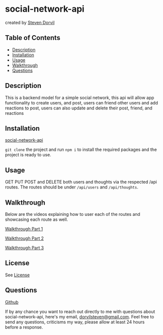 # social-network-api

created by [Steven Dorvil](https://www.github.com/dorvilsteven)

## Table of Contents

- [Description](#Description)
- [Installation](#Installation)
- [Usage](#Usage)
- [Walkthrough](#Walkthrough)
- [Questions](#Questions)

## Description

This is a backend model for a simple social network, this api will allow app functionality to create users, and post, users can friend other users and add reactions to post, users can also update and delete their post, friend, and reactions

## Installation

[social-network-api](https://github.com/dorvilsteven/social-network-api)

`git clone` the project and run `npm i` to install the required packages and the project is ready to use.

## Usage

GET PUT POST and DELETE both users and thoughts via the respected /api routes. The routes should be under `/api/users` and `/api/thoughts`.

## Walkthrough

Below are the videos explaining how to user each of the routes and showcasing each route as well.

[Walkthrough Part 1](https://drive.google.com/file/d/1pp3A2_XQHg2SJYsYRKDjq2bAFTStHnHp/view?usp=sharing)

[Walkthrough Part 2](https://drive.google.com/file/d/1TO0ClYHBVgMAG8Xo68lYCsUKWF3W0EMZ/view?usp=sharing)

[Walkthrough Part 3](https://drive.google.com/file/d/1O9n_xJC7dgSka3pC6Bk7atE6_jqRSMgo/view?usp=sharing)

## License

See [License](https://opensource.org/licenses/MIT)

## Questions

[Github](https://www.github.com/dorvilsteven)

If by any chance you want to reach out directly to me with questions about social-network-api, here's my email, dorvilsteven@gmail.com. Feel free to send any questions, criticisms my way, please allow at least 24 hours before a response.
